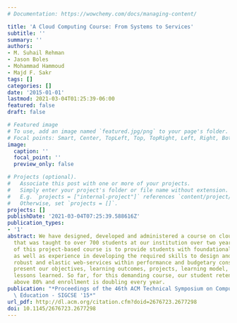 ```yaml
---
# Documentation: https://wowchemy.com/docs/managing-content/

title: 'A Cloud Computing Course: From Systems to Services'
subtitle: ''
summary: ''
authors:
- M. Suhail Rehman
- Jason Boles
- Mohammad Hammoud
- Majd F. Sakr
tags: []
categories: []
date: '2015-01-01'
lastmod: 2021-03-04T01:25:39-06:00
featured: false
draft: false

# Featured image
# To use, add an image named `featured.jpg/png` to your page's folder.
# Focal points: Smart, Center, TopLeft, Top, TopRight, Left, Right, BottomLeft, Bottom, BottomRight.
image:
  caption: ''
  focal_point: ''
  preview_only: false

# Projects (optional).
#   Associate this post with one or more of your projects.
#   Simply enter your project's folder or file name without extension.
#   E.g. `projects = ["internal-project"]` references `content/project/deep-learning/index.md`.
#   Otherwise, set `projects = []`.
projects: []
publishDate: '2021-03-04T07:25:39.588616Z'
publication_types:
- '1'
abstract: We have designed, developed and administered a course on cloud computing
  that was taught to over 700 students at our institution over two years. The goal
  of this project-based course is to provide students with foundational systems concepts
  as well as experience in developing the required skills to design and deploy viable,
  robust and elastic web-services within performance and budgetary constraints. We
  present our objectives, learning outcomes, projects, learning model, outcomes and
  lessons learned. So far, for this demanding course, our student retention rate is
  above 80% and enrollment is doubling every year.
publication: "*Proceedings of the 46th ACM Technical Symposium on Computer Science\
  \ Education - SIGCSE '15*"
url_pdf: http://dl.acm.org/citation.cfm?doid=2676723.2677298
doi: 10.1145/2676723.2677298
---
```

